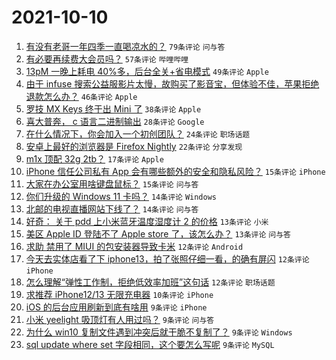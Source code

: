 # 2021-10-10

1. [有没有老哥一年四季一直喝凉水的？](https://www.v2ex.com/t/806853) `79条评论` `问与答`
1. [有必要再续费大会员吗？](https://www.v2ex.com/t/806822) `57条评论` `哔哩哔哩`
1. [13pM 一晚上耗电 40%多，后台全关+省电模式](https://www.v2ex.com/t/806801) `49条评论` `Apple`
1. [由于 infuse 搜索公益服影片太慢，故购买了影音宝，但体验不佳，苹果拒绝退款怎么办？](https://www.v2ex.com/t/806819) `46条评论` `Apple`
1. [罗技 MX Keys 终于出 Mini 了](https://www.v2ex.com/t/806799) `38条评论` `Apple`
1. [喜大普奔， c 语言二进制输出](https://www.v2ex.com/t/806816) `28条评论` `Google`
1. [在什么情况下，你会加入一个初创团队？](https://www.v2ex.com/t/806815) `24条评论` `职场话题`
1. [安卓上最好的浏览器是 Firefox Nightly](https://www.v2ex.com/t/806872) `22条评论` `分享发现`
1. [m1x 顶配 32g 2tb？](https://www.v2ex.com/t/806858) `17条评论` `Apple`
1. [iPhone 信任公司私有 App 会有哪些额外的安全和隐私风险？](https://www.v2ex.com/t/806820) `15条评论` `iPhone`
1. [大家在办公室用啥键盘鼠标？](https://www.v2ex.com/t/806808) `15条评论` `问与答`
1. [你们升级的 Windows 11 卡吗？](https://www.v2ex.com/t/806890) `14条评论` `Windows`
1. [北邮的电视直播网站下线了？](https://www.v2ex.com/t/806814) `14条评论` `问与答`
1. [好奇： 关于 pdd 上小米蓝牙温度湿度计 2 的价格](https://www.v2ex.com/t/806832) `13条评论` `小米`
1. [美区 Apple ID 登陆不了 Apple store 了，该怎么办？](https://www.v2ex.com/t/806798) `13条评论` `问与答`
1. [求助 禁用了 MIUI 的包安装器导致卡米](https://www.v2ex.com/t/806881) `12条评论` `Android`
1. [今天去实体店看了下 iphone13，拍了张照仔细一看，的确有屏闪](https://www.v2ex.com/t/806846) `12条评论` `iPhone`
1. [怎么理解“弹性工作制，拒绝低效率加班”这句话](https://www.v2ex.com/t/806831) `12条评论` `职场话题`
1. [求推荐 iPhone12/13 无限充电器](https://www.v2ex.com/t/806889) `10条评论` `iPhone`
1. [iOS 的后台应用刷新到底有啥用](https://www.v2ex.com/t/806896) `9条评论` `iPhone`
1. [小米 yeelight 吸顶灯有人用过吗？](https://www.v2ex.com/t/806887) `9条评论` `问与答`
1. [为什么 win10 复制文件遇到冲突后就干脆不复制了？](https://www.v2ex.com/t/806871) `9条评论` `Windows`
1. [sql update where set 字段相同，这个要怎么写呢](https://www.v2ex.com/t/806833) `9条评论` `MySQL`
